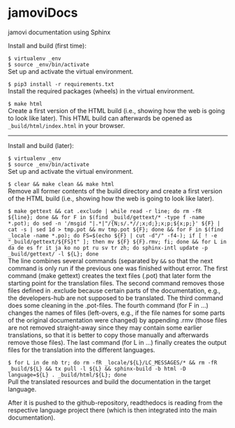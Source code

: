 # jamoviDocs

jamovi documentation using Sphinx

Install and build (first time):

   `$ virtualenv _env`<br>
   `$ source _env/bin/activate`<br>
   Set up and activate the virtual environment.<br>
   
   `$ pip3 install -r requirements.txt`<br>
   Install the required packages (wheels) in the virtual environment.<br>
   
   `$ make html`<br>
   Create a first version of the HTML build (i.e., showing how the web is going to look like later). This HTML build can afterwards be opened as `_build/html/index.html` in your browser.<br>

-----------

Install and build (later):

   `$ virtualenv _env`<br>
   `$ source _env/bin/activate`<br>
   Set up and activate the virtual environment.<br>

   `$ clear && make clean && make html`<br>
   Remove all former contents of the build directory and create a first version of the HTML build (i.e., showing how the web is going to look like later).<br>
   
   `$ make gettext && cat .exclude | while read -r line; do rm -fR ${line}; done && for F in $(find _build/gettext/* -type f -name *.pot); do sed -n '/msgid "|.*|"/{N;s/.*//;x;d;};x;p;${x;p;}' ${F} | cat -s | sed 1d > tmp.pot && mv tmp.pot ${F}; done && for F in $(find _locale -name *.po); do FS=$(echo ${F} | cut -d"/" -f4-); if [ ! -e "_build/gettext/${FS}t" ]; then mv ${F} ${F}.rmv; fi; done && for L in da de es fr it ja ko no pt ru sv tr zh; do sphinx-intl update -p _build/gettext/ -l ${L}; done`<br>
   The line combines several commands (separated by `&&` so that the next command is only run if the previous one was finished without error. The first command (make gettext) creates the text files (.pot) that later form the starting point for the translation files. The second command removes those files defined in .exclude because certain parts of the documentation, e.g., the developers-hub are not supposed to be translated. The third command does some cleaning in the .pot-files. The fourth command (for F in ...) changes the names of files (left-overs, e.g., if the file names for some parts of the original documentation were changed) by appending .rmv (those files are not removed straight-away since they may contain some earlier translations, so that it is better to copy those manually and afterwards remove those files). The last command (for L in ...) finally creates the output files for the translation into the different languages.<br>
      
   `$ for L in de nb tr; do rm -fR _locale/${L}/LC_MESSAGES/* && rm -fR _build/${L} && tx pull -l ${L} && sphinx-build -b html -D language=${L} . _build/html/${L}; done`<br>
   Pull the translated resources and build the documentation in the target language.<br>
   
   After it is pushed to the github-repository, readthedocs is reading from the respective language project there (which is then integrated into the main documentation).<br>
